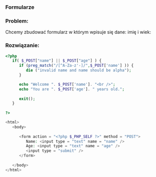 ### Formularze


### Problem:
Chcemy zbudować formularz w którym wpisuje się dane: imię i wiek: 


### Rozwiązanie:
```php
<?php
   if( $_POST["name"] || $_POST["age"] ) {
      if (preg_match("/[^A-Za-z'-]/",$_POST['name'] )) {
         die ("invalid name and name should be alpha");
      }

      echo "Welcome ". $_POST['name']. "<br />";
      echo "You are ". $_POST['age']. " years old.";
      
      exit();
   }
   
?>
```

```php
<html>
   <body>
   
      <form action = "<?php $_PHP_SELF ?>" method = "POST">
         Name: <input type = "text" name = "name" />
         Age: <input type = "text" name = "age" />
         <input type = "submit" />
      </form>
      
   </body>
</html>
```